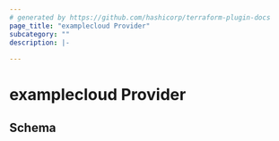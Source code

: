 ```yaml
---
# generated by https://github.com/hashicorp/terraform-plugin-docs
page_title: "examplecloud Provider"
subcategory: ""
description: |-
  
---
```


# examplecloud Provider





<!-- schema generated by tfplugindocs -->
## Schema
